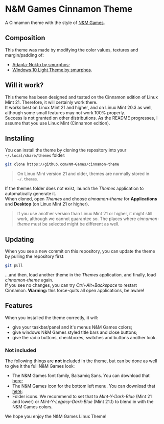 # N&M Games Cinnamon Theme
A Cinnamon theme with the style of [N&M Games](https://nm-games.eu).

## Composition
This theme was made by modifying the color values, textures and margin/padding of:
- [Adapta-Nokto by smurphos](https://cinnamon-spices.linuxmint.com/themes/view/Adapta-Nokto);
- [Windows 10 Light Theme by smurphos](https://cinnamon-spices.linuxmint.com/themes/view/Windows-10).

## Will it work?
This theme has been designed and tested on the Cinnamon edition of Linux Mint 21. Therefore, it will certainly work there.  
It works best on Linux Mint 21 and higher, and on Linux Mint 20.3 as well, although some small features may not work 100% properly.  
Success is not granted on other distributions. As the README progresses, I assume that you use Linux Mint (Cinnamon edition).

## Installing
You can install the theme by cloning the repository into your `~/.local/share/themes` folder:  
```bash
git clone https://github.com/NM-Games/cinnamon-theme
```

> On Linux Mint version 21 and older, themes are normally stored in `~/.themes`.

If the themes folder does not exist, launch the *Themes* application to automatically generate it.  
When cloned, open *Themes* and choose *cinnamon-theme* for **Applications** and **Desktop** (on Linux Mint 21 or higher).

> If you use another version than Linux Mint 21 or higher, it might still work, although we cannot guarantee so. The places where *cinnamon-theme* must be selected might be different as well.

## Updating
When you see a new commit on this repository, you can update the theme by pulling the repository first:
```bash
git pull
```
...and then, load another theme in the *Themes* application, and finally, load *cinnamon-theme* again.  
If you see no changes, you can try *Ctrl*+*Alt*+*Backspace* to restart Cinnamon. **Warning:** this force-quits all open applications, be aware!

## Features
When you installed the theme correctly, it will:
- give your taskbar/panel and it's menus N&M Games colors;
- give windows N&M Games styled title bars and close buttons;
- give the radio buttons, checkboxes, switches and buttons another look.

### Not included
The following things are **not** included in the theme, but can be done as well to give it the full N&M Games look:
- The N&M Games font family, Balsamiq Sans. You can download that [here](https://fonts.google.com/specimen/Balsamiq+Sans);
- The N&M Games icon for the bottom left menu. You can download that [here](https://nm-games.eu/static/img/nm/icon.png);
- Folder icons. We recommend to set that to *Mint-Y-Dark-Blue* (Mint 21 and lower) or *Mint-Y-Legacy-Dark-Blue* (Mint 21.1) to blend in with the N&M Games colors.

We hope you enjoy the N&M Games Linux Theme!

